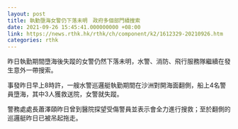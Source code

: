 ```yaml
---
layout: post
title: 執勤墮海女警仍下落未明　政府多個部門續搜索
date: 2021-09-26 15:45:41.000000000 +08:00
link: https://news.rthk.hk/rthk/ch/component/k2/1612329-20210926.htm
categories: rthk
---
```


昨日執勤期間墮海後失蹤的女警仍然下落未明，水警、消防、飛行服務隊繼續在發生意外一帶搜索。

事發昨日早上8時許，一艘水警巡邏艇執勤期間在沙洲對開海面翻側，船上4名警員墮海，其中3人獲救送院，女警就失蹤。

警務處處長蕭澤頤昨日曾到醫院探望受傷警員並表示會全力進行搜救；至於翻側的巡邏艇昨日已被吊起拖走。

